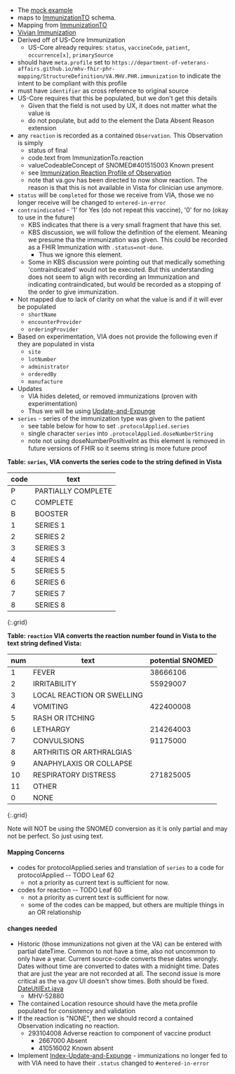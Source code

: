 
- The [mock example](https://github.com/department-of-veterans-affairs/mhv-fhir-phr-mapping/blob/main/mocks/immunization.xml) 
- maps to [ImmunizationTO](https://github.com/department-of-veterans-affairs/mhv-np-via-wsclient/blob/development/src/main/resources/VIA_v4.0.7_uat.wsdl) schema.
- Mapping from [ImmunizationTO](StructureDefinition-VA.MHV.PHR.immunization-mappings.html#mappings-for-via-to-mhv-fhir-phr-immunizationto)
- [Vivian Immunization](https://vivian.worldvista.org/dox/Global_XkFVUE5WSU1N.html)
- Derived off of US-Core Immunization
  - US-Core already requires: `status`, `vaccineCode`, `patient`, `occurrence[x]`, `primarySource`
- should have `meta.profile` set to `https://department-of-veterans-affairs.github.io/mhv-fhir-phr-mapping/StructureDefinition/VA.MHV.PHR.immunization` to indicate the intent to be compliant with this profile
- must have `identifier` as cross reference to original source
- US-Core requires that this be populated, but we don't get this details
  - Given that the field is not used by UX, it does not matter what the value is
  - do not populate, but add to the element the Data Absent Reason extension
- any `reaction` is recorded as a contained `Observation`. This Observation is simply
  - status of final
  - code.text from ImmunizationTo.reaction
  - valueCodeableConcept of SNOMED#401515003 Known present
  - see [Immunization Reaction Profile of Observation](StructureDefinition-VA.MHV.PHR.immunizationReaction.html)
  - note that va.gov has been directed to now show reaction. The reason is that this is not available in Vista for clinician use anymore.
- `status` will be `completed` for those we receive from VIA, those we no longer receive will be changed to `entered-in-error`
- `contraindicated` - '1' for Yes (do not repeat this vaccine), '0' for no (okay to use in the future)
  - KBS indicates that there is a very small fragment that have this set.
  - KBS discussion, we will follow the definition of the element.  Meaning we presume tha the immunization was given. This could be recorded as a FHIR Immunization with `.status=not-done`.
    - Thus we ignore this element.
  - Some in KBS discussion were pointing out that medically something 'contraindicated' would not be executed. But this understanding does not seem to align with recording an Immunization and indicating contraindicated, but would be recorded as a stopping of the order to give immunization.
- Not mapped due to lack of clarity on what the value is and if it will ever be populated
  - `shortName`
  - `encounterProvider`
  - `orderingProvider`
- Based on experimentation, VIA does not provide the following even if they are populated in vista
  - `site`
  - `lotNumber`
  - `administrator`
  - `orderedBy`
  - `manufacture`
- Updates
  - VIA hides deleted, or removed immunizations (proven with experimentation)
  - Thus we will be using [Update-and-Expunge](background.html#entered-in-error)
- `series` - series of the immunization type was given to the patient
  - see table below for how to set `.protocolApplied.series`
  - single character `series` into `.protocolApplied.doseNumberString`
  - note not using doseNumberPositiveInt as this element is removed in future versions of FHIR so it seems string is more future proof

**Table: `series`, VIA converts the series code to the string defined in Vista**

| code |  text |
|------|------|
| P | PARTIALLY COMPLETE |
| C | COMPLETE |
| B | BOOSTER |
| 1 | SERIES 1 |
| 2 | SERIES 2 |
| 3 | SERIES 3 |
| 4 | SERIES 4 |
| 5 | SERIES 5 |
| 6 | SERIES 6 |
| 7 | SERIES 7 |
| 8 | SERIES 8 |
{:.grid}

**Table: `reaction` VIA converts the reaction number found in Vista to the text string defined Vista:**

| num | text    | potential SNOMED |
|-----|---------|-----------------|
| 1 | FEVER | 38666106 |
| 2 | IRRITABILITY | 55929007 |
| 3 | LOCAL REACTION OR SWELLING |
| 4 | VOMITING | 422400008 |
| 5 | RASH OR ITCHING |
| 6 | LETHARGY | 214264003 |
| 7 | CONVULSIONS | 91175000 |
| 8 | ARTHRITIS OR ARTHRALGIAS |
| 9 | ANAPHYLAXIS OR COLLAPSE |
| 10 | RESPIRATORY DISTRESS | 271825005 |
| 11 | OTHER |
| 0 | NONE |
{:.grid}

Note will NOT be using the SNOMED conversion as it is only partial and may not be perfect. So just using text.

#### Mapping Concerns

- codes for protocolApplied.series and translation of `series` to a code for protocolApplied -- TODO Leaf 62
  - not a priority as current text is sufficient for now.
- codes for reaction -- TODO Leaf 60
  - not a priority as current text is sufficient for now.
  - some of the codes can be mapped, but others are multiple things in an OR relationship

#### changes needed

- Historic (those immunizations not given at the VA) can be entered with partial dateTime. Common to not have a time, also not uncommon to only have a year. Current source-code converts these dates wrongly. Dates without time are converted to dates with a midnight time. Dates that are just the year are not recorded at all. The second issue is more critical as the va.gov UI doesn't show times. Both should be fixed. [DateUtilExt.java](https://github.com/department-of-veterans-affairs/mhv-np-phr-api-v2/blob/1d85f200f1c4253bb730718d7960804781dad30e/src/main/java/gov/va/med/mhv/integration/util/DateUtilExt.java)
  - MHV-52880
- The contained Location resource should have the meta.profile populated for consistency and validation
- If the reaction is "NONE", then we should record a contained Observation indicating no reaction.
  - 293104008 Adverse reaction to component of vaccine product
    - 2667000 Absent
    - 410516002 Known absent
- Implement  [Index-Update-and-Expunge](background.html#entered-in-error) - immunizations no longer fed to with VIA need to have their `.status` changed to `#entered-in-error`
